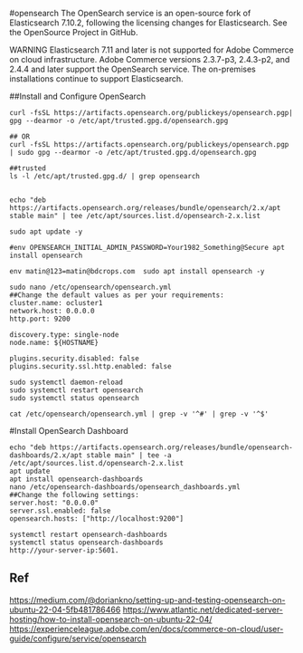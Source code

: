 #opensearch
The OpenSearch service is an open-source fork of Elasticsearch 7.10.2, following the licensing changes for Elasticsearch. See the OpenSource Project in GitHub.


WARNING
Elasticsearch 7.11 and later is not supported for Adobe Commerce on cloud infrastructure. Adobe Commerce versions 2.3.7-p3, 2.4.3-p2, and 2.4.4 and later support the OpenSearch service. The on-premises installations continue to support Elasticsearch.

##Install and Configure OpenSearch
    
    curl -fsSL https://artifacts.opensearch.org/publickeys/opensearch.pgp| gpg --dearmor -o /etc/apt/trusted.gpg.d/opensearch.gpg
    
    ## OR
    curl -fsSL https://artifacts.opensearch.org/publickeys/opensearch.pgp | sudo gpg --dearmor -o /etc/apt/trusted.gpg.d/opensearch.gpg
    
    ##trusted
    ls -l /etc/apt/trusted.gpg.d/ | grep opensearch

    
    echo "deb https://artifacts.opensearch.org/releases/bundle/opensearch/2.x/apt stable main" | tee /etc/apt/sources.list.d/opensearch-2.x.list
    
    sudo apt update -y
    
    #env OPENSEARCH_INITIAL_ADMIN_PASSWORD=Your1982_Something@Secure apt install opensearch
    
    env matin@123=matin@bdcrops.com  sudo apt install opensearch -y
    
    sudo nano /etc/opensearch/opensearch.yml
    ##Change the default values as per your requirements:
    cluster.name: ocluster1
    network.host: 0.0.0.0
    http.port: 9200
    
    discovery.type: single-node
    node.name: ${HOSTNAME}
    
    plugins.security.disabled: false
    plugins.security.ssl.http.enabled: false
    
    sudo systemctl daemon-reload
    sudo systemctl restart opensearch
    sudo systemctl status opensearch

    cat /etc/opensearch/opensearch.yml | grep -v '^#' | grep -v '^$'


#Install OpenSearch Dashboard

    echo "deb https://artifacts.opensearch.org/releases/bundle/opensearch-dashboards/2.x/apt stable main" | tee -a /etc/apt/sources.list.d/opensearch-2.x.list
    apt update
    apt install opensearch-dashboards
    nano /etc/opensearch-dashboards/opensearch_dashboards.yml
    ##Change the following settings:
    server.host: "0.0.0.0"
    server.ssl.enabled: false
    opensearch.hosts: ["http://localhost:9200"]
    
    systemctl restart opensearch-dashboards
    systemctl status opensearch-dashboards
    http://your-server-ip:5601.




## Ref
https://medium.com/@doriankno/setting-up-and-testing-opensearch-on-ubuntu-22-04-5fb481786466
https://www.atlantic.net/dedicated-server-hosting/how-to-install-opensearch-on-ubuntu-22-04/
https://experienceleague.adobe.com/en/docs/commerce-on-cloud/user-guide/configure/service/opensearch
